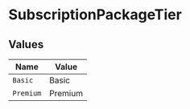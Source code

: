 # SubscriptionPackageTier


## Values

| Name      | Value     |
| --------- | --------- |
| `Basic`   | Basic     |
| `Premium` | Premium   |